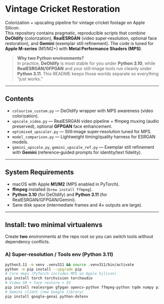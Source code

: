 # Vintage Cricket Restoration
Colorization + upscaling pipeline for vintage cricket footage on Apple Silicon.  
This repository contains pragmatic, reproducible scripts that combine **DeOldify** (colorization), **RealESRGAN** (video super‑resolution, optional face restoration), and **Gemini** (exemplar still refinement). The code is tuned for **Apple M‑series** (M1/M2+) with **Metal Performance Shaders (MPS)**.

> **Why two Python environments?**  
> In practice, **DeOldify** is most stable for you under **Python 3.10**, while **RealESRGAN/GFPGAN** and your still‑image tools run cleanly under **Python 3.11**. This README keeps those worlds separate so everything “just works.”

---

## Contents
- `colourise_custom.py` — DeOldify wrapper with MPS awareness (video colorization).
- `upscale_video.py` — RealESRGAN video pipeline + ffmpeg muxing (audio preserved), optional **GFPGAN** face enhancement.
- `optimised_upscaler.py` — Still‑image super‑resolution tuned for MPS.
- `model_comparison.py` — Lightweight timing/quality harness for ESRGAN models.
- `gemini_upscale.py`, `gemini_upscale_ref.py` — Exemplar still refinement with **Gemini** (reference‑guided prompts for identity/text fidelity).

---

## System Requirements
- macOS with Apple **M1/M2** (MPS enabled in PyTorch).
- **ffmpeg** installed (`brew install ffmpeg`).
- **Python 3.10** (for DeOldify) and **Python 3.11** (for RealESRGAN/GFPGAN/Gemini).
- Sane disk space (intermediate frames and 4× outputs are large).

---

## Install: two minimal virtualenvs
Create **two** environments at the repo root so you can switch tools without dependency conflicts.

### A) Super‑resolution / Tools env (Python 3.11)
```bash
python3.11 -m venv .venv311 && source .venv311/bin/activate
python -m pip install --upgrade pip
# Core deps (PyTorch includes MPS on Apple Silicon)
pip install torch torchvision torchaudio
# Video SR + face restore + IO
pip install realesrgan gfpgan opencv-python ffmpeg-python tqdm numpy pillow
# Gemini client (new Google library)
pip install google-genai python-dotenv
